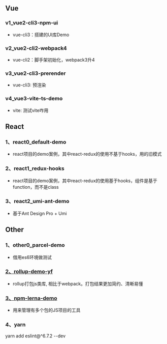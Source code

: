 
## Vue

### v1_vue2-cli3-npm-ui

* vue-cli3：搭建的UI库Demo


### v2_vue2-cli2-webpack4

* vue-cli2：脚手架初始化，webpack3升4


### v3_vue2-cli3-prerender

* vue-cli3: 预渲染


### v4_vue3-vite-ts-demo

* vite: 测试vite咋用


## React

### 1、react0_default-demo

* react项目的demo案例，其中react-redux的使用不基于hooks，用的旧模式

### 2、react1_redux-hooks

* react项目的demo案例，其中react-redux的使用基于hooks，组件是基于function，而不是class

### 3、react2_umi-ant-demo

* 基于Ant Design Pro + Umi


## Other

### 1、other0_parcel-demo

* 借用es6环境做测试


### [2、rollup-demo-yf](https://gitee.com/Tibooyang/rollup-demo-yf)

* rollup打包js类库, 相比于webpack。打包结果更加简约、清晰易懂

### [3、npm-lerna-demo](https://gitee.com/Tibooyang/npm-lerna-demo)

* 用来管理有多个包的JS项目的工具

### 4、yarn

yarn add eslint@^6.7.2 --dev

